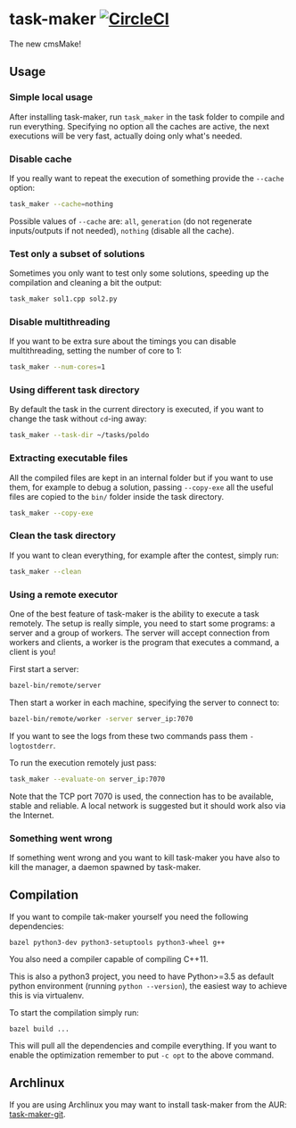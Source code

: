 # task-maker [![CircleCI](https://circleci.com/gh/algorithm-ninja/task-maker.svg?style=svg)](https://circleci.com/gh/algorithm-ninja/task-maker)

The new cmsMake!

## Usage

### Simple local usage
After installing task-maker, run `task_maker` in the task folder to compile
and run everything. Specifying no option all the caches are active, the next
executions will be very fast, actually doing only what's needed.

### Disable cache
If you really want to repeat the execution of something provide the `--cache`
option:
```bash
task_maker --cache=nothing
```

Possible values of `--cache` are: `all`, `generation` (do not regenerate
inputs/outputs if not needed), `nothing` (disable all the cache).

### Test only a subset of solutions
Sometimes you only want to test only some solutions, speeding up the
compilation and cleaning a bit the output:
```bash
task_maker sol1.cpp sol2.py
```

### Disable multithreading
If you want to be extra sure about the timings you can disable multithreading,
setting the number of core to 1:
```bash
task_maker --num-cores=1
```

### Using different task directory
By default the task in the current directory is executed, if you want to change
the task without `cd`-ing away:
```bash
task_maker --task-dir ~/tasks/poldo
```

### Extracting executable files
All the compiled files are kept in an internal folder but if you want to
use them, for example to debug a solution, passing `--copy-exe` all the
useful files are copied to the `bin/` folder inside the task directory.
```bash
task_maker --copy-exe
```

### Clean the task directory
If you want to clean everything, for example after the contest, simply run:
```bash
task_maker --clean
```

### Using a remote executor
One of the best feature of task-maker is the ability to execute a task remotely.
The setup is really simple, you need to start some programs: a server and
a group of workers. The server will accept connection from workers and clients,
a worker is the program that executes a command, a client is you!

First start a server:
```bash
bazel-bin/remote/server
```

Then start a worker in each machine, specifying the server to connect to:
```bash
bazel-bin/remote/worker -server server_ip:7070
```

If you want to see the logs from these two commands pass them `-logtostderr`.

To run the execution remotely just pass:
```bash
task_maker --evaluate-on server_ip:7070
```

Note that the TCP port 7070 is used, the connection has to be available,
stable and reliable. A local network is suggested but it should work also
via the Internet.

### Something went wrong
If something went wrong and you want to kill task-maker you have also to kill
the manager, a daemon spawned by task-maker.


## Compilation
If you want to compile tak-maker yourself you need the following dependencies:
```
bazel python3-dev python3-setuptools python3-wheel g++
```

You also need a compiler capable of compiling C++11.

This is also a python3 project, you need to have Python>=3.5 as default python
environment (running `python --version`), the easiest way to achieve this is
via virtualenv.

To start the compilation simply run:
```
bazel build ...
```

This will pull all the dependencies and compile everything. If you want to
enable the optimization remember to put `-c opt` to the above command.

## Archlinux
If you are using Archlinux you may want to install task-maker from the AUR:
[task-maker-git](https://aur.archlinux.org/packages/task-maker-git).